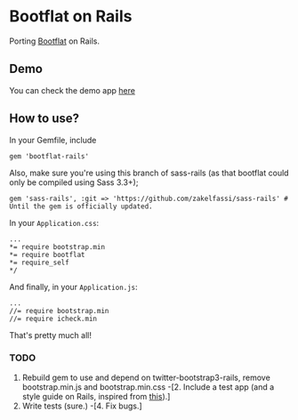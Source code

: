 # Bootflat on Rails

Porting [Bootflat](http://bootflat.github.io/) on Rails.

## Demo

You can check the demo app [here](http://bootflat-rails.herokuapp.com/)

## How to use?

In your Gemfile, include
    
	gem 'bootflat-rails'

Also, make sure you're using this branch of sass-rails (as that bootflat could only be compiled using Sass 3.3+);

	gem 'sass-rails', :git => 'https://github.com/zakelfassi/sass-rails' # Until the gem is officially updated.

In your `Application.css`:

	...
	*= require bootstrap.min	
	*= require bootflat
	*= require_self
	*/

And finally, in your `Application.js`:
      
	...
	//= require bootstrap.min
	//= require icheck.min

That's pretty much all!

### TODO

1. Rebuild gem to use and depend on twitter-bootstrap3-rails, remove bootstrap.min.js and bootstrap.min.css
-[2. Include a test app (and a style guide on Rails, inspired from [this](http://bootflat.github.io/documentation.html)).]
3. Write tests (sure.)
-[4. Fix bugs.]

